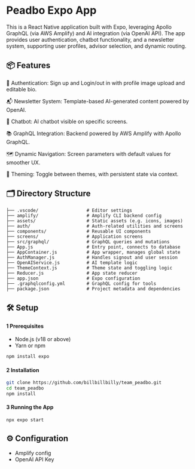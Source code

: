 # Peadbo Expo App
This is a React Native application built with Expo, leveraging Apollo GraphQL (via AWS Amplify) and AI integration (via OpenAI API). The app provides user authentication, chatbot functionality, and a newsletter system, supporting user profiles, advisor selection, and dynamic routing.

## 📦 Features
📸 Authentication: Sign up and Login/out in with profile image upload and editable bio.

📬 Newsletter System: Template-based AI-generated content powered by OpenAI.

💬 Chatbot: AI chatbot visible on specific screens.

📚 GraphQL Integration: Backend powered by AWS Amplify with Apollo GraphQL.

🗺️ Dynamic Navigation: Screen parameters with default values for smoother UX.

🎨 Theming: Toggle between themes, with persistent state via context.

## 🗂️ Directory Structure
```
├── .vscode/                  # Editor settings
├── amplify/                  # Amplify CLI backend config
├── assets/                   # Static assets (e.g. icons, images)
├── auth/                     # Auth-related utilities and screens
├── components/               # Reusable UI components
├── screens/                  # Application screens
├── src/graphql/              # GraphQL queries and mutations
├── App.js                    # Entry point, connects to database
├── AppContainer.js           # App wrapper, manages global state
├── AuthManager.js            # Handles signout and user session
├── OpenAIService.js          # AI template logic
├── ThemeContext.js           # Theme state and toggling logic
├── Reducer.js                # App state reducer
├── app.json                  # Expo configuration
├── .graphqlconfig.yml        # GraphQL config for tools
├── package.json              # Project metadata and dependencies
```

## 🛠️ Setup
#### 1 Prerequisites
- Node.js (v18 or above)
- Yarn or npm
```bash
npm install expo
```

#### 2 Installation
```bash
git clone https://github.com/billbillbilly/team_peadbo.git
cd team_peadbo
npm install
```

#### 3 Running the App
```bash
npx expo start
```

## ⚙️ Configuration
- Amplify config
- OpenAI API Key
